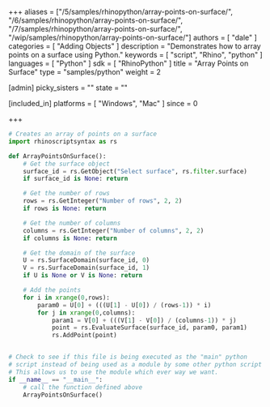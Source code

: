 +++
aliases = ["/5/samples/rhinopython/array-points-on-surface/", "/6/samples/rhinopython/array-points-on-surface/", "/7/samples/rhinopython/array-points-on-surface/", "/wip/samples/rhinopython/array-points-on-surface/"]
authors = [ "dale" ]
categories = [ "Adding Objects" ]
description = "Demonstrates how to array points on a surface using Python."
keywords = [ "script", "Rhino", "python" ]
languages = [ "Python" ]
sdk = [ "RhinoPython" ]
title = "Array Points on Surface"
type = "samples/python"
weight = 2

[admin]
picky_sisters = ""
state = ""

[included_in]
platforms = [ "Windows", "Mac" ]
since = 0

+++

```python
# Creates an array of points on a surface
import rhinoscriptsyntax as rs

def ArrayPointsOnSurface():
    # Get the surface object
    surface_id = rs.GetObject("Select surface", rs.filter.surface)
    if surface_id is None: return

    # Get the number of rows
    rows = rs.GetInteger("Number of rows", 2, 2)
    if rows is None: return

    # Get the number of columns
    columns = rs.GetInteger("Number of columns", 2, 2)
    if columns is None: return

    # Get the domain of the surface
    U = rs.SurfaceDomain(surface_id, 0)
    V = rs.SurfaceDomain(surface_id, 1)
    if U is None or V is None: return

    # Add the points
    for i in xrange(0,rows):
        param0 = U[0] + (((U[1] - U[0]) / (rows-1)) * i)
        for j in xrange(0,columns):
            param1 = V[0] + (((V[1] - V[0]) / (columns-1)) * j)
            point = rs.EvaluateSurface(surface_id, param0, param1)
            rs.AddPoint(point)


# Check to see if this file is being executed as the "main" python
# script instead of being used as a module by some other python script
# This allows us to use the module which ever way we want.
if __name__ == "__main__":
    # call the function defined above
    ArrayPointsOnSurface()
```
